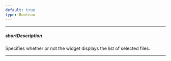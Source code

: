 ```yaml
---
default: true
type: Boolean
---
```

---
##### shortDescription
Specifies whether or not the widget displays the list of selected files.

---
